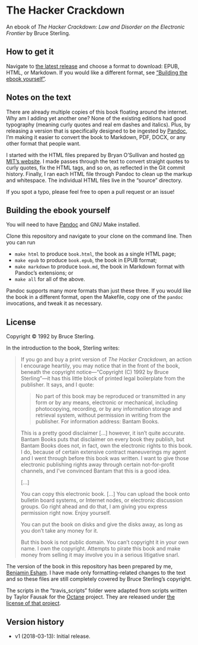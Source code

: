 # The Hacker Crackdown

An ebook of _The Hacker Crackdown: Law and Disorder on the Electronic Frontier_ by Bruce Sterling.

## How to get it

Navigate to [the latest release][latest] and choose a format to download: EPUB, HTML, or Markdown. If you would like a different format, see [“Building the ebook yourself”][building].

[latest]: https://github.com/bdesham/the-hacker-crackdown/releases/latest
[building]: #building-the-ebook-yourself

## Notes on the text

There are already multiple copies of this book floating around the internet. Why am I adding yet another one? None of the existing editions had good typography (meaning curly quotes and real em dashes and italics). Plus, by releasing a version that is specifically designed to be ingested by [Pandoc], I’m making it easier to convert the book to Markdown, PDF, DOCX, or any other format that people want.

I started with the HTML files prepared by Bryan O’Sullivan and hosted [on MIT’s website][MIT]. I made passes through the text to convert straight quotes to curly quotes, fix the HTML tags, and so on, as reflected in the Git commit history. Finally, I ran each HTML file through Pandoc to clean up the markup and whitespace. The individual HTML files live in the “source” directory.

If you spot a typo, please feel free to open a pull request or an issue!

[Pandoc]: http://pandoc.org/
[MIT]: http://www.mit.edu/hacker/hacker.html

## Building the ebook yourself

You will need to have [Pandoc] and GNU Make installed.

Clone this repository and navigate to your clone on the command line. Then you can run

- `make html` to produce `book.html`, the book as a single HTML page;
- `make epub` to produce `book.epub`, the book in EPUB format;
- `make markdown` to produce `book.md`, the book in Markdown format with Pandoc’s extensions; or
- `make all` for all of the above.

Pandoc supports many more formats than just these three. If you would like the book in a different format, open the Makefile, copy one of the `pandoc` invocations, and tweak it as necessary.

## License

Copyright © 1992 by Bruce Sterling.

In the introduction to the book, Sterling writes:

> If you go and buy a print version of _The Hacker Crackdown,_ an action I encourage heartily, you may notice that in the front of the book, beneath the copyright notice—“Copyright (C) 1992 by Bruce Sterling”—it has this little block of printed legal boilerplate from the publisher. It says, and I quote:
>
> > No part of this book may be reproduced or transmitted in any form or by any means, electronic or mechanical, including photocopying, recording, or by any information storage and retrieval system, without permission in writing from the publisher. For information address: Bantam Books.
>
> This is a pretty good disclaimer […] however, it isn’t quite accurate. Bantam Books puts that disclaimer on every book they publish, but Bantam Books does not, in fact, own the electronic rights to this book. I do, because of certain extensive contract maneuverings my agent and I went through before this book was written. I want to give those electronic publishing rights away through certain not-for-profit channels, and I’ve convinced Bantam that this is a good idea.
>
> […]
>
> You can copy this electronic book. […] You can upload the book onto bulletin board systems, or Internet nodes, or electronic discussion groups. Go right ahead and do that, I am giving you express permission right now. Enjoy yourself.
>
> You can put the book on disks and give the disks away, as long as you don’t take any money for it.
>
> But this book is not public domain. You can’t copyright it in your own name. I own the copyright. Attempts to pirate this book and make money from selling it may involve you in a serious litigative snarl.

The version of the book in this repository has been prepared by me, [Benjamin Esham](https://esham.io). I have made only formatting-related changes to the text and so these files are still completely covered by Bruce Sterling’s copyright.

The scripts in the “travis_scripts” folder were adapted from scripts written by Taylor Fausak for the [Octane] project. They are released under [the license of that project][Octane license].

[Octane]: https://github.com/tfausak/octane
[Octane license]: https://github.com/tfausak/octane/blob/04ea434f476d30c3c8327d8ed9afdc6ae246f2ae/LICENSE.markdown

## Version history

* v1 (2018-03-13): Initial release.
